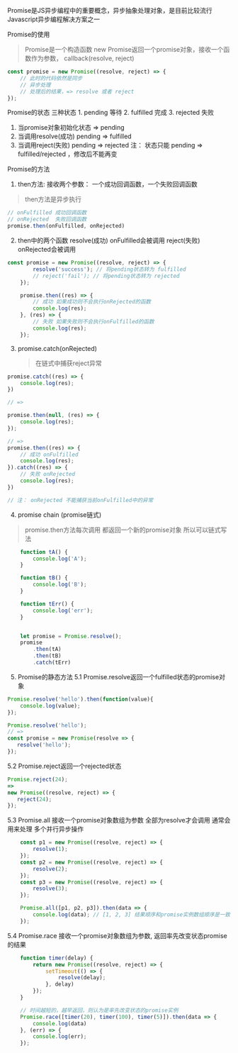 Promise是JS异步编程中的重要概念，异步抽象处理对象，是目前比较流行Javascript异步编程解决方案之一


Promise的使用
> Promise是一个构造函数
    new Promise返回一个promise对象，接收一个函数作为参数，
    callback(resolve, reject)
```js
const promise = new Promise((resolve, reject) => {
    // 此时的代码依然是同步
    // 异步处理
    // 处理后的结果，=> resolve 或者 reject
});
```

Promise的状态
三种状态
    1. pending 等待
    2. fulfilled  完成
    3. rejected 失败

1. 当promise对象初始化状态 => pending
2. 当调用resolve(成功)  pending => fulfilled
3. 当调用reject(失败)  pending => rejected
注： 状态只能 pending => fulfilled/rejected ，修改后不能再变

Promise的方法

1. then方法: 接收两个参数： 一个成功回调函数，一个失败回调函数
> then方法是异步执行
```js
// onFulfilled 成功回调函数
// onRejected  失败回调函数
promise.then(onFulfilled, onRejected)
```

2. then中的两个函数
    resolve(成功) onFulfilled会被调用
    reject(失败) onRejected会被调用
```js
const promise = new Promise((resolve, reject) => {
        resolve('success'); // 将pending状态转为 fulfilled
        // reject('fail'); // 将pending状态转为 rejected
    });

    promise.then((res) => {
        // 成功 如果成功则不会执行onRejected的函数
        console.log(res);
    }, (res) => {
        // 失败 如果失败则不会执行onFulfilled的函数
        console.log(res);
    });

```

3. promise.catch(onRejected)
    > 在链式中捕获reject异常
```js
promise.catch((res) => {
    console.log(res);
})

// =>

promise.then(null, (res) => {
    console.log(res);
});

// =>
promise.then((res) => {
    // 成功 onFulfilled
    console.log(res);
}).catch((res) => {
    // 失败 onRejected
    console.log(res);
})

// 注： onRejected 不能捕获当前onFulfilled中的异常
```

4. promise chain (promise链式)
> promise.then方法每次调用 都返回一个新的promise对象 所以可以链式写法
```js
    function tA() {
        console.log('A');
    }

    function tB() {
        console.log('B');
    }

    function tErr() {
        console.log('err');
    }


    let promise = Promise.resolve();
    promise
        .then(tA)
        .then(tB)
        .catch(tErr)
```

5. Promise的静态方法
5.1 Promise.resolve返回一个fulfilled状态的promise对象
```js
Promise.resolve('hello').then(function(value){
    console.log(value);
});

Promise.resolve('hello');
// =>
const promise = new Promise(resolve => {
   resolve('hello');
});
```

5.2 Promise.reject返回一个rejected状态
```js
Promise.reject(24);
=>
new Promise((resolve, reject) => {
   reject(24);
});
```

5.3 Promise.all 接收一个promise对象数组为参数
全部为resolve才会调用 通常会用来处理 多个并行异步操作
```js
    const p1 = new Promise((resolve, reject) => {
        resolve(1);
    });
    const p2 = new Promise((resolve, reject) => {
        resolve(2);
    });
    const p3 = new Promise((resolve, reject) => {
        resolve(3);
    });

    Promise.all([p1, p2, p3]).then(data => {
        console.log(data); // [1, 2, 3] 结果顺序和promise实例数组顺序是一致的
    });
```

5.4 Promise.race 接收一个promise对象数组为参数, 返回率先改变状态promise的结果
```js
    function timer(delay) {
        return new Promise((resolve, reject) => {
            setTimeout(() => {
                resolve(delay);
            }, delay)
        });
    }

    // 时间越短的，越早返回，则认为是率先改变状态的promise实例
    Promise.race([timer(20), timer(100), timer(5)]).then(data => {
        console.log(data)
    }, (err) => {
        console.log(err);
    });
```





